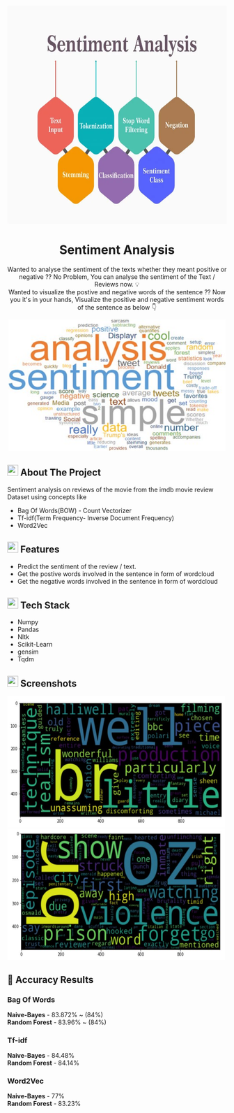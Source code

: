 <p align = 'center'><img src="Images/sentiment2.webp" alt="logo" height="500" width="700"></p>
<h1 align="center">Sentiment Analysis</h1>
<p align="center">
    Wanted to analyse the sentiment of the texts whether they meant positive or negative  ?? No Problem, You can analyse the sentiment of the Text / Reviews now. 💡 <br/> 
    Wanted to visualize the postive and negative words of the sentence ?? Now you it's in your hands, Visualize the positive and negative sentiment words of the sentence as below 👇<br/>
</p>
<p align = 'center'><img src="Images/wordcloud.jpg" alt="logo" height="300" width="500"></p> 
  
<!-- ABOUT THE PROJECT -->
## <img src="https://cdn-icons-png.flaticon.com/512/3306/3306613.png" width="25" height="25"> About The Project
<p>Sentiment analysis on reviews of the movie from the imdb movie review Dataset using concepts like </p>
 <ul> <li> Bag Of Words(BOW) - Count Vectorizer </li>
 <li> Tf-idf(Term Frequency- Inverse Document Frequency)</li>
 <li>  Word2Vec</li> </ul>

## <img src="https://cdn-icons-png.flaticon.com/512/427/427735.png" width="25" height="25"> Features
 * Predict the sentiment of the review / text.
 * Get the postive words involved in the sentence in form of wordcloud
 * Get the negative words involved in the sentence in form of wordcloud


 ## <img src="https://techstackapps.com/media/2019/11/TechStackApps-logo-icon.png" width="25" height="25"> Tech Stack
 * Numpy
 * Pandas
 * Nltk
 * Scikit-Learn
 * gensim
 * Tqdm

## <img src="https://cdn-icons-png.flaticon.com/512/6823/6823853.png" width="25" height="25"> Screenshots
<img src="Images/positiveWordCloud.JPG" alt="logo" height="300" width="500">
<img src="Images/NegativeWordCloud.JPG" alt="logo" height="300" width="500">

## 🏅 Accuracy Results

<h3>Bag Of Words</h3>
<b>Naive-Bayes</b> - 83.872% ~ (84%) <br>
<b>Random Forest</b> - 83.96% ~ (84%)

<h3>Tf-idf</h3>
<b>Naive-Bayes</b> - 84.48% <br>
<b>Random Forest</b> - 84.14%

<h3>Word2Vec</h3>
<b>Naive-Bayes</b> - 77% <br>
<b>Random Forest</b> - 83.23%
